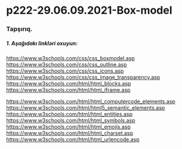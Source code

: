 # p222-29.06.09.2021-Box-model




### Tapşırıq.



##### 1. Aşağıdakı linkləri oxuyun:
https://www.w3schools.com/css/css_boxmodel.asp<br />
https://www.w3schools.com/css/css_outline.asp<br />
https://www.w3schools.com/css/css_icons.asp<br />
https://www.w3schools.com/css/css_image_transparency.asp<br />
https://www.w3schools.com/html/html_blocks.asp<br />
https://www.w3schools.com/html/html_iframe.asp<br />

https://www.w3schools.com/html/html_computercode_elements.asp<br />
https://www.w3schools.com/html/html5_semantic_elements.asp<br />
https://www.w3schools.com/html/html_entities.asp<br />
https://www.w3schools.com/html/html_symbols.asp<br />
https://www.w3schools.com/html/html_emojis.asp<br />
https://www.w3schools.com/html/html_charset.asp<br />
https://www.w3schools.com/html/html_urlencode.asp<br />







